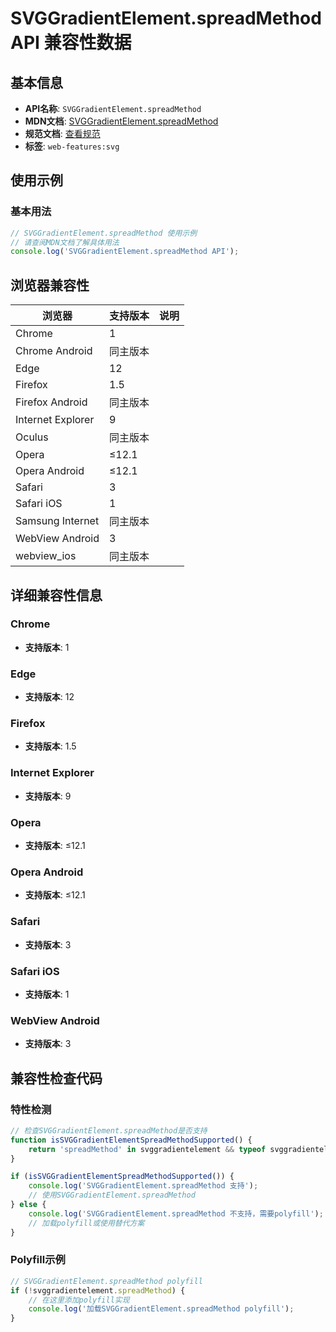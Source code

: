 # SVGGradientElement.spreadMethod API 兼容性数据

## 基本信息

- **API名称**: `SVGGradientElement.spreadMethod`
- **MDN文档**: [SVGGradientElement.spreadMethod](https://developer.mozilla.org/docs/Web/API/SVGGradientElement/spreadMethod)
- **规范文档**: [查看规范](https://svgwg.org/svg2-draft/pservers.html#__svg__SVGGradientElement__spreadMethod)
- **标签**: `web-features:svg`

## 使用示例

### 基本用法

```javascript
// SVGGradientElement.spreadMethod 使用示例
// 请查阅MDN文档了解具体用法
console.log('SVGGradientElement.spreadMethod API');
```

## 浏览器兼容性

| 浏览器 | 支持版本 | 说明 |
|--------|----------|------|
| Chrome | 1 |  |
| Chrome Android | 同主版本 |  |
| Edge | 12 |  |
| Firefox | 1.5 |  |
| Firefox Android | 同主版本 |  |
| Internet Explorer | 9 |  |
| Oculus | 同主版本 |  |
| Opera | ≤12.1 |  |
| Opera Android | ≤12.1 |  |
| Safari | 3 |  |
| Safari iOS | 1 |  |
| Samsung Internet | 同主版本 |  |
| WebView Android | 3 |  |
| webview_ios | 同主版本 |  |

## 详细兼容性信息

### Chrome

- **支持版本**: 1

### Edge

- **支持版本**: 12

### Firefox

- **支持版本**: 1.5

### Internet Explorer

- **支持版本**: 9

### Opera

- **支持版本**: ≤12.1

### Opera Android

- **支持版本**: ≤12.1

### Safari

- **支持版本**: 3

### Safari iOS

- **支持版本**: 1

### WebView Android

- **支持版本**: 3

## 兼容性检查代码

### 特性检测

```javascript
// 检查SVGGradientElement.spreadMethod是否支持
function isSVGGradientElementSpreadMethodSupported() {
    return 'spreadMethod' in svggradientelement && typeof svggradientelement.spreadMethod === 'function';
}

if (isSVGGradientElementSpreadMethodSupported()) {
    console.log('SVGGradientElement.spreadMethod 支持');
    // 使用SVGGradientElement.spreadMethod
} else {
    console.log('SVGGradientElement.spreadMethod 不支持，需要polyfill');
    // 加载polyfill或使用替代方案
}
```

### Polyfill示例

```javascript
// SVGGradientElement.spreadMethod polyfill
if (!svggradientelement.spreadMethod) {
    // 在这里添加polyfill实现
    console.log('加载SVGGradientElement.spreadMethod polyfill');
}
```

